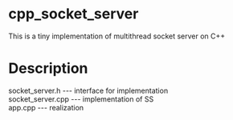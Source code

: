 # cpp_socket_server
This is a tiny implementation of multithread socket server on C++

# Description

socket_server.h   --- interface for implementation  
socket_server.cpp --- implementation of SS  
app.cpp           --- realization  
